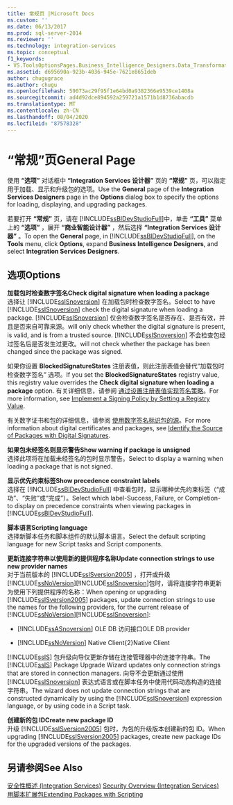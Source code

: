 ```yaml
---
title: 常规页 |Microsoft Docs
ms.custom: ''
ms.date: 06/13/2017
ms.prod: sql-server-2014
ms.reviewer: ''
ms.technology: integration-services
ms.topic: conceptual
f1_keywords:
- VS.ToolsOptionsPages.Business_Intelligence_Designers.Data_Transformation_Designers.General
ms.assetid: d695690a-923b-4036-945e-7621e8651deb
author: chugugrace
ms.author: chugu
ms.openlocfilehash: 59073ac29f95f1e64bd0a9382366e9539ce1408a
ms.sourcegitcommit: ad4d92dce894592a259721a1571b1d8736abacdb
ms.translationtype: MT
ms.contentlocale: zh-CN
ms.lasthandoff: 08/04/2020
ms.locfileid: "87578328"
---
```

# <a name="general-page"></a><span data-ttu-id="d039e-102">“常规”页</span><span class="sxs-lookup"><span data-stu-id="d039e-102">General Page</span></span>
  <span data-ttu-id="d039e-103">使用 **“选项”** 对话框中 **“Integration Services 设计器”** 页的 **“常规”** 页，可以指定用于加载、显示和升级包的选项。</span><span class="sxs-lookup"><span data-stu-id="d039e-103">Use the **General** page of the **Integration Services Designers** page in the **Options** dialog box to specify the options for loading, displaying, and upgrading packages.</span></span>  
  
 <span data-ttu-id="d039e-104">若要打开 **“常规”** 页，请在 [!INCLUDE[ssBIDevStudioFull](../includes/ssbidevstudiofull-md.md)]中，单击 **“工具”** 菜单上的 **“选项”** ，展开 **“商业智能设计器”** ，然后选择 **“Integration Services 设计器”** 。</span><span class="sxs-lookup"><span data-stu-id="d039e-104">To open the **General** page, in [!INCLUDE[ssBIDevStudioFull](../includes/ssbidevstudiofull-md.md)], on the **Tools** menu, click **Options**, expand **Business Intelligence Designers**, and select **Integration Services Designers**.</span></span>  
  
## <a name="options"></a><span data-ttu-id="d039e-105">选项</span><span class="sxs-lookup"><span data-stu-id="d039e-105">Options</span></span>  
 <span data-ttu-id="d039e-106">**加载包时检查数字签名**</span><span class="sxs-lookup"><span data-stu-id="d039e-106">**Check digital signature when loading a package**</span></span>  
 <span data-ttu-id="d039e-107">选择让 [!INCLUDE[ssISnoversion](../includes/ssisnoversion-md.md)] 在加载包时检查数字签名。</span><span class="sxs-lookup"><span data-stu-id="d039e-107">Select to have [!INCLUDE[ssISnoversion](../includes/ssisnoversion-md.md)] check the digital signature when loading a package.</span></span> [!INCLUDE[ssISnoversion](../includes/ssisnoversion-md.md)] <span data-ttu-id="d039e-108">仅会检查数字签名是否存在、是否有效，并且是否来自可靠来源。</span><span class="sxs-lookup"><span data-stu-id="d039e-108">will only check whether the digital signature is present, is valid, and is from a trusted source.</span></span> [!INCLUDE[ssISnoversion](../includes/ssisnoversion-md.md)] <span data-ttu-id="d039e-109">不会检查包经过签名后是否发生过更改。</span><span class="sxs-lookup"><span data-stu-id="d039e-109">will not check whether the package has been changed since the package was signed.</span></span>  
  
 <span data-ttu-id="d039e-110">如果你设置 **BlockedSignatureStates** 注册表值，则此注册表值会替代“加载包时检查数字签名”  选项。</span><span class="sxs-lookup"><span data-stu-id="d039e-110">If you set the **BlockedSignatureStates** registry value, this registry value overrides the **Check digital signature when loading a package** option.</span></span> <span data-ttu-id="d039e-111">有关详细信息，请参阅 [通过设置注册表值实现签名策略](implement-a-signing-policy-by-setting-a-registry-value.md)。</span><span class="sxs-lookup"><span data-stu-id="d039e-111">For more information, see [Implement a Signing Policy by Setting a Registry Value](implement-a-signing-policy-by-setting-a-registry-value.md).</span></span>  
  
 <span data-ttu-id="d039e-112">有关数字证书和包的详细信息，请参阅 [使用数字签名标识包的源](security/identify-the-source-of-packages-with-digital-signatures.md)。</span><span class="sxs-lookup"><span data-stu-id="d039e-112">For more information about digital certificates and packages, see [Identify the Source of Packages with Digital Signatures](security/identify-the-source-of-packages-with-digital-signatures.md).</span></span>  
  
 <span data-ttu-id="d039e-113">**如果包未经签名则显示警告**</span><span class="sxs-lookup"><span data-stu-id="d039e-113">**Show warning if package is unsigned**</span></span>  
 <span data-ttu-id="d039e-114">选择此项将在加载未经签名的包时显示警告。</span><span class="sxs-lookup"><span data-stu-id="d039e-114">Select to display a warning when loading a package that is not signed.</span></span>  
  
 <span data-ttu-id="d039e-115">**显示优先约束标签**</span><span class="sxs-lookup"><span data-stu-id="d039e-115">**Show precedence constraint labels**</span></span>  
 <span data-ttu-id="d039e-116">选择在 [!INCLUDE[ssBIDevStudioFull](../includes/ssbidevstudiofull-md.md)] 中查看包时，显示哪种优先约束标签（“成功”、“失败”或“完成”）。</span><span class="sxs-lookup"><span data-stu-id="d039e-116">Select which label-Success, Failure, or Completion-to display on precedence constraints when viewing packages in [!INCLUDE[ssBIDevStudioFull](../includes/ssbidevstudiofull-md.md)].</span></span>  
  
 <span data-ttu-id="d039e-117">**脚本语言**</span><span class="sxs-lookup"><span data-stu-id="d039e-117">**Scripting language**</span></span>  
 <span data-ttu-id="d039e-118">选择新脚本任务和脚本组件的默认脚本语言。</span><span class="sxs-lookup"><span data-stu-id="d039e-118">Select the default scripting language for new Script tasks and Script components.</span></span>  
  
 <span data-ttu-id="d039e-119">**更新连接字符串以使用新的提供程序名称**</span><span class="sxs-lookup"><span data-stu-id="d039e-119">**Update connection strings to use new provider names**</span></span>  
 <span data-ttu-id="d039e-120">对于当前版本的 [!INCLUDE[ssISversion2005](../includes/ssisversion2005-md.md)] ，打开或升级 [!INCLUDE[ssNoVersion](../includes/ssnoversion-md.md)][!INCLUDE[ssISnoversion](../includes/ssisnoversion-md.md)]包时，请将连接字符串更新为使用下列提供程序的名称：</span><span class="sxs-lookup"><span data-stu-id="d039e-120">When opening or upgrading [!INCLUDE[ssISversion2005](../includes/ssisversion2005-md.md)] packages, update connection strings to use the names for the following providers, for the current release of [!INCLUDE[ssNoVersion](../includes/ssnoversion-md.md)][!INCLUDE[ssISnoversion](../includes/ssisnoversion-md.md)]:</span></span>  
  
-   [!INCLUDE[ssASnoversion](../includes/ssasnoversion-md.md)] <span data-ttu-id="d039e-121">OLE DB 访问接口</span><span class="sxs-lookup"><span data-stu-id="d039e-121">OLE DB provider</span></span>  
  
-   [!INCLUDE[ssNoVersion](../includes/ssnoversion-md.md)] <span data-ttu-id="d039e-122">Native Client{2}</span><span class="sxs-lookup"><span data-stu-id="d039e-122">Native Client</span></span>  
  
 <span data-ttu-id="d039e-123">[!INCLUDE[ssIS](../includes/ssis-md.md)] 包升级向导仅更新存储在连接管理器中的连接字符串。</span><span class="sxs-lookup"><span data-stu-id="d039e-123">The [!INCLUDE[ssIS](../includes/ssis-md.md)] Package Upgrade Wizard updates only connection strings that are stored in connection managers.</span></span> <span data-ttu-id="d039e-124">向导不会更新通过使用 [!INCLUDE[ssISnoversion](../includes/ssisnoversion-md.md)] 表达式语言或在脚本任务中使用代码动态构造的连接字符串。</span><span class="sxs-lookup"><span data-stu-id="d039e-124">The wizard does not update connection strings that are constructed dynamically by using the [!INCLUDE[ssISnoversion](../includes/ssisnoversion-md.md)] expression language, or by using code in a Script task.</span></span>  
  
 <span data-ttu-id="d039e-125">**创建新的包 ID**</span><span class="sxs-lookup"><span data-stu-id="d039e-125">**Create new package ID**</span></span>  
 <span data-ttu-id="d039e-126">升级 [!INCLUDE[ssISversion2005](../includes/ssisversion2005-md.md)] 包时，为包的升级版本创建新的包 ID。</span><span class="sxs-lookup"><span data-stu-id="d039e-126">When upgrading [!INCLUDE[ssISversion2005](../includes/ssisversion2005-md.md)] packages, create new package IDs for the upgraded versions of the packages.</span></span>  
  
## <a name="see-also"></a><span data-ttu-id="d039e-127">另请参阅</span><span class="sxs-lookup"><span data-stu-id="d039e-127">See Also</span></span>  
 <span data-ttu-id="d039e-128">[安全性概述 (Integration Services)](security/security-overview-integration-services.md) </span><span class="sxs-lookup"><span data-stu-id="d039e-128">[Security Overview &#40;Integration Services&#41;](security/security-overview-integration-services.md) </span></span>  
 [<span data-ttu-id="d039e-129">用脚本扩展包</span><span class="sxs-lookup"><span data-stu-id="d039e-129">Extending Packages with Scripting</span></span>](extending-packages-scripting/extending-packages-with-scripting.md)  
  
  
